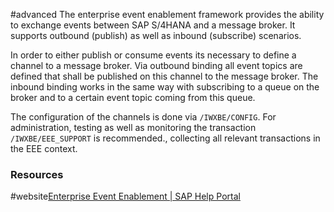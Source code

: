 #advanced
The enterprise event enablement framework provides the ability to exchange events between SAP S/4HANA and a message broker. It supports outbound (publish) as well as inbound (subscribe) scenarios.

In order to either publish or consume events its necessary to define a channel to a message broker. Via outbound binding all event topics are defined that shall be published on this channel to the message broker. The inbound binding works in the same way with subscribing to a queue on the broker and to a certain event topic coming from this queue.

The configuration of the channels is done via `/IWXBE/CONFIG`. For administration, testing as well as monitoring the transaction `/IWXBE/EEE_SUPPORT` is recommended., collecting all relevant transactions in the EEE context.
### Resources
#website[Enterprise Event Enablement | SAP Help Portal](https://help.sap.com/docs/SAP_S4HANA_ON-PREMISE/810dfd34f2cc4f39aa8d946b5204fd9c/c200f98fadb64ff1828ed5696c86fca2.html?locale=en-US)